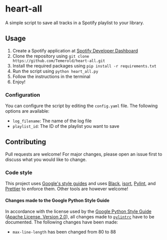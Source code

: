 # heart-all
A simple script to save all tracks in a Spotify playlist to your library.

## Usage
1. Create a Spotify application at [Spotify Developer Dashboard](https://developer.spotify.com/dashboard/applications)
2. Clone the repository using `git clone https://github.com/Temerold/heart-all.git`
3. Install the required packages using `pip install -r requirements.txt`
4. Run the script using `python heart_all.py`
5. Follow the instructions in the terminal
6. Enjoy!

### Configuration
You can configure the script by editing the `config.yaml` file. The following options are available:
- `log_filename`: The name of the log file
- `playlist_id`: The ID of the playlist you want to save

## Contributing
Pull requests are welcome! For major changes, please open an issue first to discuss what you would like to change.

### Code style
This project uses [Google's style guides](https://google.github.io/styleguide/) and uses [Black](https://black.readthedocs.io/en/stable/), [isort](https://pycqa.github.io/isort/), [Pylint](https://pylint.readthedocs.io/en/latest/), and [Prettier](https://prettier.io/) to enforce them. Other tools are however welcome!

#### Changes made to the Google Python Style Guide
In accordance with the license used by the [Google Python Style Guide](https://google.github.io/styleguide/pyguide.html) ([Apache License, Version 2.0](https://www.apache.org/licenses/LICENSE-2.0)), all changes made to [`pylintrc`](pylintrc) have to be documented. The following changes have been made:
* `max-line-length` has been changed from 80 to 88
